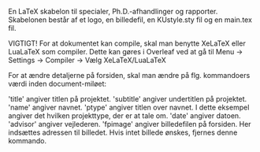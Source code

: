 En LaTeX skabelon til specialer, Ph.D.-afhandlinger og rapporter. Skabelonen består af et logo, en billedefil, en KUstyle.sty fil og en main.tex fil.

VIGTIGT! For at dokumentet kan compile, skal man benytte XeLaTeX eller LuaLaTeX som compiler. Dette kan gøres i Overleaf ved at gå til Menu -> Settings -> Compiler -> Vælg XeLaTeX/LuaLaTeX

For at ændre detaljerne på forsiden, skal man ændre på flg. kommandoers værdi inden document-miløet:

'title' angiver titlen på projektet.
'subtitle' angiver undertitlen på projektet.
'name' angiver navnet.
'ptype' angiver titlen over navnet. I dette eksempel angiver det hvilken projekttype, der er at tale om.
'date' angiver datoen.
'advisor' angiver vejlederen.
'fpimage' angiver billedefilen på forsiden. Her indsættes adressen til billedet. Hvis intet billede ønskes, fjernes denne kommando.

